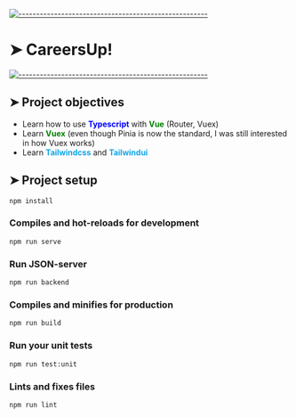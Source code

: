[![-----------------------------------------------------](https://raw.githubusercontent.com/andreasbm/readme/master/assets/lines/colored.png)](#careers-up)

# ➤ CareersUp!

[![-----------------------------------------------------](https://raw.githubusercontent.com/andreasbm/readme/master/assets/lines/colored.png)](#project-setup)

## ➤ Project objectives

<ul>
  <li>
    Learn how to use <strong style="color: blue">Typescript</strong> with <strong style="color: green">Vue</strong> (Router, Vuex)
  </li>

  <li>
    Learn <strong style="color: green">Vuex</strong> (even though Pinia is now the standard, I was still interested in how Vuex works)
  </li>

  <li>
    Learn <strong style="color: rgb(14 165 233)">Tailwindcss</strong> and <strong style="color: rgb(14 165 233)">Tailwindui</strong>
  </li>
</ul>

## ➤ Project setup

```
npm install
```

### Compiles and hot-reloads for development

```
npm run serve
```

### Run JSON-server

```
npm run backend
```

### Compiles and minifies for production

```
npm run build
```

### Run your unit tests

```
npm run test:unit
```

### Lints and fixes files

```
npm run lint
```
